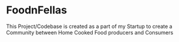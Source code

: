 # FoodnFellas
This Project/Codebase is created as a part of my Startup to create a Community between Home Cooked Food producers and Consumers
